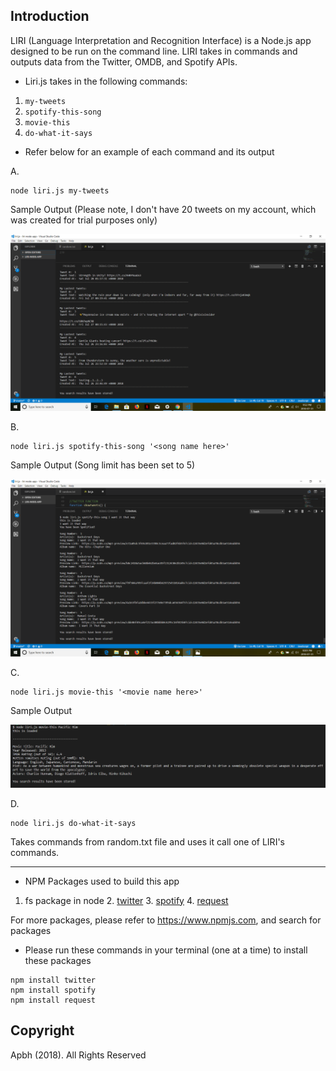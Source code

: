 ## Introduction

LIRI (Language Interpretation and Recognition Interface) is a Node.js app designed to be run on the command line. LIRI takes in commands and outputs data from the Twitter, OMDB, and Spotify APIs.

* Liri.js takes in the following commands:
 1. `my-tweets`
 2. `spotify-this-song`
 3. `movie-this`
 4. `do-what-it-says`
 
 * Refer below for an example of each command and its output
 
 A.
 
```
node liri.js my-tweets
```
  Sample Output (Please note, I don't have 20 tweets on my account, which was created for trial purposes only)
 
 ![Screenshot](images/tweets.png "Twitter")
 
 
 B.
 
```
node liri.js spotify-this-song '<song name here>'
```
 Sample Output (Song limit has been set to 5)

 ![Screenshot](images/song.png "Spotify")
 
 
 C.
 
```
node liri.js movie-this '<movie name here>'
```
 Sample Output
 
 ![Screenshot](images/movies.png "OMDB")
 
 D.
 
 ```
node liri.js do-what-it-says
```
 Takes commands from random.txt file and uses it call one of LIRI's commands.
 
 
 
 
 ---------------------------------------------------------------------------------------------------------------------------------------
 
 
 
 * NPM Packages used to build this app
 1. fs package in node
	2. [twitter](https://www.npmjs.com/package/twitter)
	3. [spotify](https://www.npmjs.com/package/spotify)
	4. [request](https://www.npmjs.com/package/request)
 
 For more packages, please refer to https://www.npmjs.com, and search for packages
 
 
 
 * Please run these commands in your terminal (one at a time) to install these packages
```
npm install twitter
npm install spotify
npm install request
```
 
 
 ## Copyright
 Apbh (2018). All Rights Reserved

